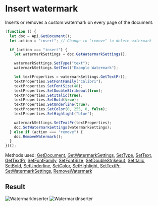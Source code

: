 # Insert watermark

Inserts or removes a custom watermark on every page of the document.

```ts
(function () {
  let doc = Api.GetDocument();
  let action = "insert"; // Change to "remove" to delete watermark

  if (action === "insert") {
    let watermarkSettings = doc.GetWatermarkSettings();

    watermarkSettings.SetType("text");
    watermarkSettings.SetText("Example Watermark");

    let textProperties = watermarkSettings.GetTextPr();
    textProperties.SetFontFamily("Calibri");
    textProperties.SetFontSize(48);
    textProperties.SetDoubleStrikeout(true);
    textProperties.SetItalic(true);
    textProperties.SetBold(true);
    textProperties.SetUnderline(true);
    textProperties.SetColor(0, 255, 0, false);
    textProperties.SetHighlight("blue");

    watermarkSettings.SetTextPr(textProperties);
    doc.SetWatermarkSettings(watermarkSettings);
  } else if (action === "remove") {
    doc.RemoveWatermark();
  }
})();
```

Methods used: [GetDocument](/site/docs/office-api/usage-api/text-document-api/Api/Methods/GetDocument.md), [GetWatermarkSettings](/site/docs/office-api/usage-api/text-document-api/ApiDocument/Methods/GetWatermarkSettings.md), [SetType](/site/docs/office-api/usage-api/text-document-api/ApiWatermarkSettings/Methods/SetType.md), [SetText](/site/docs/office-api/usage-api/text-document-api/ApiWatermarkSettings/Methods/SetText.md), [GetTextPr](/site/docs/office-api/usage-api/text-document-api/ApiWatermarkSettings/Methods/GetTextPr.md), [SetFontFamily](/site/docs/office-api/usage-api/text-document-api/ApiTextPr/Methods/SetFontFamily.md), [SetFontSize](/site/docs/office-api/usage-api/text-document-api/ApiTextPr/Methods/SetFontSize.md), [SetDoubleStrikeout](/site/docs/office-api/usage-api/text-document-api/ApiTextPr/Methods/SetDoubleStrikeout.md), [SetItalic](/site/docs/office-api/usage-api/text-document-api/ApiTextPr/Methods/SetItalic.md), [SetBold](/site/docs/office-api/usage-api/text-document-api/ApiTextPr/Methods/SetBold.md), [SetUnderline](/site/docs/office-api/usage-api/text-document-api/ApiTextPr/Methods/SetUnderline.md), [SetColor](/site/docs/office-api/usage-api/text-document-api/ApiTextPr/Methods/SetColor.md), [SetHighlight](/site/docs/office-api/usage-api/text-document-api/ApiTextPr/Methods/SetHighlight.md), [SetTextPr](/site/docs/office-api/usage-api/text-document-api/ApiWatermarkSettings/Methods/SetTextPr.md), [SetWatermarkSettings](/site/docs/office-api/usage-api/text-document-api/ApiDocument/Methods/SetWatermarkSettings.md), [RemoveWatermark](/site/docs/office-api/usage-api/text-document-api/ApiDocument/Methods/RemoveWatermark.md)

## Result

![WatermarkInserter](/assets/images/plugins/insert-watermark.png#gh-light-mode-only)
![WatermarkInserter](/assets/images/plugins/insert-watermark.dark.png#gh-dark-mode-only)
